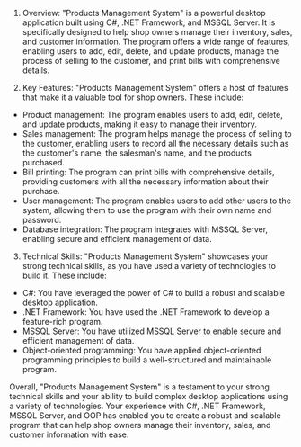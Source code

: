 1. Overview:
"Products Management System" is a powerful desktop application built using C#, .NET Framework, and MSSQL Server. It is specifically designed to help shop owners manage their inventory, sales, and customer information. The program offers a wide range of features, enabling users to add, edit, delete, and update products, manage the process of selling to the customer, and print bills with comprehensive details.

2. Key Features:
"Products Management System" offers a host of features that make it a valuable tool for shop owners. These include:

- Product management: The program enables users to add, edit, delete, and update products, making it easy to manage their inventory.
- Sales management: The program helps manage the process of selling to the customer, enabling users to record all the necessary details such as the customer's name, the salesman's name, and the products purchased.
- Bill printing: The program can print bills with comprehensive details, providing customers with all the necessary information about their purchase.
- User management: The program enables users to add other users to the system, allowing them to use the program with their own name and password.
- Database integration: The program integrates with MSSQL Server, enabling secure and efficient management of data.

3. Technical Skills:
"Products Management System" showcases your strong technical skills, as you have used a variety of technologies to build it. These include:

- C#: You have leveraged the power of C# to build a robust and scalable desktop application.
- .NET Framework: You have used the .NET Framework to develop a feature-rich program.
- MSSQL Server: You have utilized MSSQL Server to enable secure and efficient management of data.
- Object-oriented programming: You have applied object-oriented programming principles to build a well-structured and maintainable program.

Overall, "Products Management System" is a testament to your strong technical skills and your ability to build complex desktop applications using a variety of technologies. Your experience with C#, .NET Framework, MSSQL Server, and OOP has enabled you to create a robust and scalable program that can help shop owners manage their inventory, sales, and customer information with ease.
